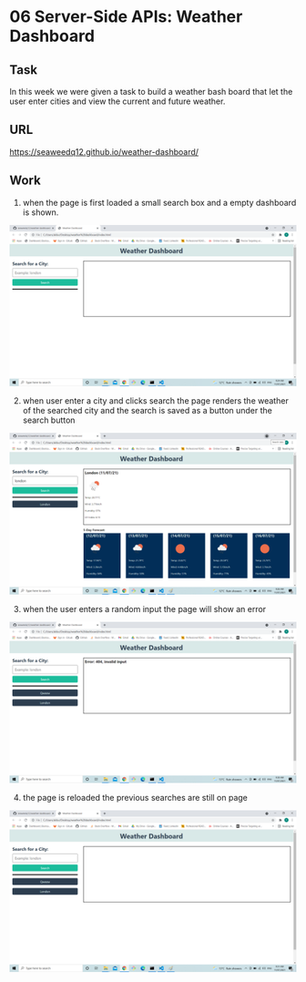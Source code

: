 # 06 Server-Side APIs: Weather Dashboard

## Task
In this week we were given a task to build a weather bash board that let the user enter cities and view the current and future weather.
 
## URL

https://seaweedq12.github.io/weather-dashboard/

## Work

1. when the page is first loaded a small search box and a empty dashboard is shown.

![init](./assets/images/init.png)

2. when user enter a city and clicks search the page renders the weather of the searched city and the search is saved as a button under the search button

![search](./assets/images/search.png)

3. when the user enters a random input the page will show an error

![random](./assets/images/random.png)

4. the page is reloaded the previous searches are still on page

![reload](./assets/images/reload.png)